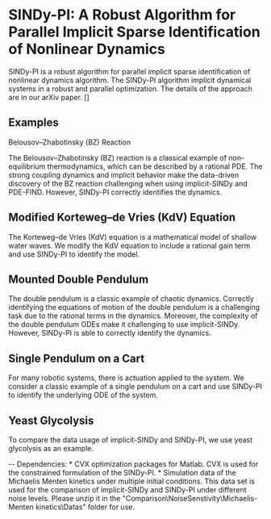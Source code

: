 ﻿# SINDy-PI: A Robust Algorithm for Parallel Implicit Sparse Identification of Nonlinear Dynamics

SINDy-PI is a robust algorithm for parallel implicit sparse identification of nonlinear dynamics algorithm. The SINDy-PI algorithm implicit dynamical systems in a robust and parallel optimization.  The details of the approach are in our arXiv paper.  []


## Examples
Belousov–Zhabotinsky (BZ) Reaction

The Belousov–Zhabotinsky (BZ) reaction is a classical example of non-equilibrium thermodynamics, which can be described by a rational PDE. The strong coupling dynamics and implicit behavior make the data-driven discovery of the BZ reaction challenging when using implicit-SINDy and PDE-FIND. However, SINDy-PI correctly identifies the dynamics.

## Modified Korteweg–de Vries (KdV) Equation

The Korteweg–de Vries (KdV) equation is a mathematical model of shallow water waves. We modify the KdV equation to include a rational gain term and use SINDy-PI to identify the model.   

## Mounted Double Pendulum

The double pendulum is a classic example of chaotic dynamics. Correctly identifying the equations of motion of the double pendulum is a challenging task due to the rational terms in the dynamics. Moreover, the complexity of the double pendulum ODEs make it challenging to use implicit-SINDy. However, SINDy-PI is able to correctly identify the dynamics.

## Single Pendulum on a Cart

For many robotic systems, there is actuation applied to the system. We consider a classic example of a single pendulum on a cart and use SINDy-PI to identify the underlying ODE of the system.

## Yeast Glycolysis

To compare the data usage of implicit-SINDy and SINDy-PI, we use yeast glycolysis as an example.

-- Dependencies: * CVX optimization packages for Matlab.  CVX is used for the constrained formulation of the SINDy-PI. * Simulation data of the Michaelis Menten kinetics under multiple initial conditions. This data set is used for the comparison of implicit-SINDy and SINDy-PI under different noise levels. Please unzip it in the "Comparison\NoiseSenstivity\Michaelis-Menten kinetics\Datas" folder for use.
